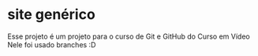 # site genérico
Esse projeto é um projeto para o curso de Git e GitHub do Curso em Vídeo
Nele foi usado branches :D